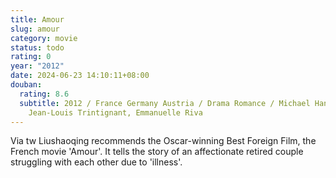 ```yaml
---
title: Amour
slug: amour
category: movie
status: todo
rating: 0
year: "2012"
date: 2024-06-23 14:10:11+08:00
douban:
  rating: 8.6
  subtitle: 2012 / France Germany Austria / Drama Romance / Michael Haneke /
    Jean-Louis Trintignant, Emmanuelle Riva
---
```


Via tw Liushaoqing recommends the Oscar-winning Best Foreign Film, the French movie 'Amour'. It tells the story of an affectionate retired couple struggling with each other due to 'illness'.
